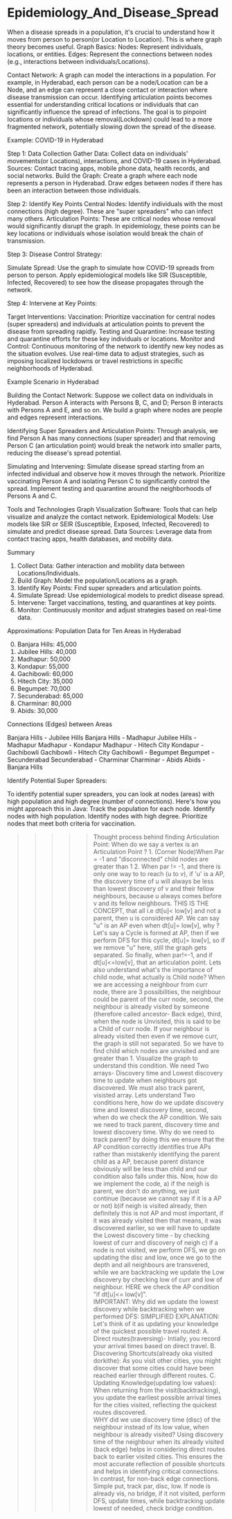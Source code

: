 # Epidemiology_And_Disease_Spread
When a disease spreads in a population, it's crucial to understand how it moves from person to person(or Location to Location). This is where graph theory becomes useful.
Graph Basics:
Nodes: Represent individuals, locations, or entities.
Edges: Represent the connections between nodes (e.g., interactions between individuals/Locations).

Contact Network:
A graph can model the interactions in a population. For example, in Hyderabad, each person can be a node/Location can be a Node, and an edge can represent a close contact or interaction where disease transmission can occur. Identifying articulation points becomes essential for understanding critical locations or individuals that can significantly influence the spread of infections. The goal is to pinpoint locations or individuals whose removal(Lockdown) could lead to a more fragmented network, potentially slowing down the spread of the disease. 

Example: COVID-19 in Hyderabad

Step 1: Data Collection
Gather Data:
Collect data on individuals' movements(or Locations), interactions, and COVID-19 cases in Hyderabad.
Sources: Contact tracing apps, mobile phone data, health records, and social networks.
Build the Graph:
Create a graph where each node represents a person in Hyderabad.
Draw edges between nodes if there has been an interaction between those individuals.

Step 2: Identify Key Points
Central Nodes:
Identify individuals with the most connections (high degree). These are "super spreaders" who can infect many others.
Articulation Points:
These are critical nodes whose removal would significantly disrupt the graph. In epidemiology, these points can be key locations or individuals whose isolation would break the chain of transmission.

Step 3: Disease Control Strategy:

Simulate Spread:
Use the graph to simulate how COVID-19 spreads from person to person.
Apply epidemiological models like SIR (Susceptible, Infected, Recovered) to see how the disease propagates through the network.

Step 4: Intervene at Key Points:

Target Interventions:
Vaccination: Prioritize vaccination for central nodes (super spreaders) and individuals at articulation points to prevent the disease from spreading rapidly.
Testing and Quarantine: Increase testing and quarantine efforts for these key individuals or locations.
Monitor and Control:
Continuous monitoring of the network to identify new key nodes as the situation evolves.
Use real-time data to adjust strategies, such as imposing localized lockdowns or travel restrictions in specific neighborhoods of Hyderabad.

Example Scenario in Hyderabad

Building the Contact Network:
Suppose we collect data on individuals in Hyderabad. Person A interacts with Persons B, C, and D; Person B interacts with Persons A and E, and so on.
We build a graph where nodes are people and edges represent interactions. 

Identifying Super Spreaders and Articulation Points:
Through analysis, we find Person A has many connections (super spreader) and that removing Person C (an articulation point) would break the network into smaller parts, reducing the disease's spread potential.

Simulating and Intervening:
Simulate disease spread starting from an infected individual and observe how it moves through the network.
Prioritize vaccinating Person A and isolating Person C to significantly control the spread.
Implement testing and quarantine around the neighborhoods of Persons A and C.

Tools and Technologies
Graph Visualization Software: Tools that can help visualize and analyze the contact network.
Epidemiological Models: Use models like SIR or SEIR (Susceptible, Exposed, Infected, Recovered) to simulate and predict disease spread.
Data Sources: Leverage data from contact tracing apps, health databases, and mobility data.

Summary

1. Collect Data: Gather interaction and mobility data between Locations/Individuals.
2. Build Graph: Model the population/Locations as a graph.
3. Identify Key Points: Find super spreaders and articulation points.
4. Simulate Spread: Use epidemiological models to predict disease spread.
5. Intervene: Target vaccinations, testing, and quarantines at key points.
6. Monitor: Continuously monitor and adjust strategies based on real-time data.

Approximations:
Population Data for Ten Areas in Hyderabad

0. Banjara Hills: 45,000
1. Jubilee Hills: 40,000
2. Madhapur: 50,000
3. Kondapur: 55,000
4. Gachibowli: 60,000
5. Hitech City: 35,000
6. Begumpet: 70,000
7. Secunderabad: 65,000
8. Charminar: 80,000
9. Abids: 30,000

Connections (Edges) between Areas

Banjara Hills - Jubilee Hills
Banjara Hills - Madhapur
Jubilee Hills - Madhapur
Madhapur - Kondapur
Madhapur - Hitech City
Kondapur - Gachibowli
Gachibowli - Hitech City
Gachibowli - Begumpet
Begumpet - Secunderabad
Secunderabad - Charminar
Charminar - Abids
Abids - Banjara Hills

Identify Potential Super Spreaders:

To identify potential super spreaders, you can look at nodes (areas) with high population and high degree (number of connections). Here's how you might approach this in Java:
Track the population for each node.
Identify nodes with high population.
Identify nodes with high degree.
Prioritize nodes that meet both criteria for vaccination.

>>>>> Thought process behind finding Articulation Point:
When do we say a vertex is an Articulation Point ? 1. (Corner Node)When Par = -1 and "disconnected" child nodes are greater than 1 2. When par != -1, and there is only one way to to reach (u to v), if 'u' is a AP, the discovery time of u will always be less than lowest discovery of v and their fellow neighbours, because u always comes before v and its fellow neighbours. THIS IS THE CONCEPT, that all i.e dt[u]< low[v] and not a parent, then u is considered AP. We can say "u" is an AP even when dt[u]= low[v], why ? Let's say a Cycle is formed at AP, then if we perform DFS for this cycle, dt[u]= low[v], so if we remove "u" here, still the graph gets separated. So finally, when par!=-1, and if dt[u]<=low[v], that an articulation point.
Lets also understand what's the importance of child node, what actually is Child node? When we are accessing a neighbour from curr node, there are 3 possibilities, the neighbour could be parent of the curr node, second, the neighbour is already visited by someone (therefore called ancestor- Back edge), third, when the node is Unvisited, this is said to be a Child of curr node. If your neighbour is already visited then even if we remove curr, the graph is still not separated. So we have to find child which nodes are unvisited and are greater than 1. Visualize the graph to understand this condition. 
We need Two arrays- Discovery time and Lowest discovery time to update when neighbours got discovered. We must also track parent, visisted array. 
Lets understand Two conditions here, how do we update discovery time and lowest discovery time, second, when do we check the AP condition.
We sais we need to track parent, discovery time and lowest discovery time. Why do we need to track parent? by doing this we ensure that the AP condition correctly identifies true APs rather than mistakenly identifying the parent child as a AP, because parent distance obviously will be less than child and our condition also falls under this. 
Now, how do we implement the code, a) if the neigh is parent, we don't do anything, we just continue (because we cannot say if it is a AP or not) b)if neigh is visited already, then definitely this is not AP and most important, if it was already visited then that means, it was discovered earlier, so  we will have to update the Lowest discovery time - by checking lowest of curr and discovery of neigh c) if a node is not visited, we perform DFS, we go on updating the disc and low, once we go to the depth and all neighbours are transvered, while we are backtracking we update the Low discovery by checking low of curr and low of neighbour. HERE we check the AP condition  "if dt[u]<= low[v]".   
IMPORTANT: Why did we update the lowest discovery while backtracking when we performed DFS: SIMPLIFIED EXPLANATION: Let's think of it as updating your knowledge of the quickest possible travel routed: A. Direct routes(traversing)- Intially, you record your arrival times based on direct travel. B. Discovering Shortcuts(already oka visited dorkithe): As you visit other cities, you might discover that some cities could have been reached earlier through different routes. C. Updating Knowledge(updating low values): When returning from the visit(backtracking), you update the earliest possible arrival times for the cities visited, reflecting the quickest routes discovered.      
WHY did we use discovery time (disc) of the neighbour instead of its low value, when neighbour is already visited? Using discovery time of the neighbour when its already visited (back edge) helps in considering direct routes back to earlier visited cities. This ensures the most accurate reflection of possible shortcuts and helps in identifying critical connections. In contrast, for non-back edge connections. 
Simple put, track par, disc, low. If node is already vis, no bridge, if it not visited, perform DFS, update times, while backtracking update lowest of needed, check bridge condition.
